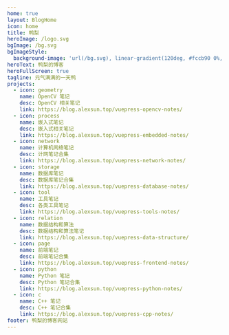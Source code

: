 ```yaml
---
home: true
layout: BlogHome
icon: home
title: 鸭梨
heroImage: /logo.svg
bgImage: /bg.svg
bgImageStyle:
  background-image: 'url(/bg.svg), linear-gradient(120deg, #fccb90 0%, #d57eeb 100%)'
heroText: 鸭梨的博客
heroFullScreen: true
tagline: 元气满满的一天鸭
projects:
  - icon: geometry
    name: OpenCV 笔记
    desc: OpenCV 相关笔记
    link: https://blog.alexsun.top/vuepress-opencv-notes/
  - icon: process
    name: 嵌入式笔记
    desc: 嵌入式相关笔记
    link: https://blog.alexsun.top/vuepress-embedded-notes/
  - icon: network
    name: 计算机网络笔记
    desc: 计网笔记合集
    link: https://blog.alexsun.top/vuepress-network-notes/
  - icon: storage
    name: 数据库笔记
    desc: 数据库笔记合集
    link: https://blog.alexsun.top/vuepress-database-notes/
  - icon: tool
    name: 工具笔记
    desc: 各类工具笔记
    link: https://blog.alexsun.top/vuepress-tools-notes/
  - icon: relation
    name: 数据结构和算法
    desc: 数据结构和算法笔记
    link: https://blog.alexsun.top/vuepress-data-structure/
  - icon: page
    name: 前端笔记
    desc: 前端笔记合集
    link: https://blog.alexsun.top/vuepress-frontend-notes/
  - icon: python
    name: Python 笔记
    desc: Python 笔记合集
    link: https://blog.alexsun.top/vuepress-python-notes/
  - icon: c
    name: C++ 笔记
    desc: C++ 笔记合集
    link: https://blog.alexsun.top/vuepress-cpp-notes/
footer: 鸭梨的博客网站
---
```


<!-- ICON 参考：https://theme-hope.vuejs.press/zh/guide/interface/icon.html -->
